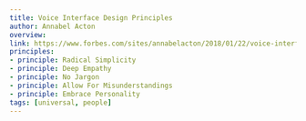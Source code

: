 ```yaml
---
title: Voice Interface Design Principles
author: Annabel Acton
overview:
link: https://www.forbes.com/sites/annabelacton/2018/01/22/voice-interface-is-the-essential-new-design-skill/
principles:
- principle: Radical Simplicity
- principle: Deep Empathy
- principle: No Jargon
- principle: Allow For Misunderstandings
- principle: Embrace Personality
tags: [universal, people]
---
```


